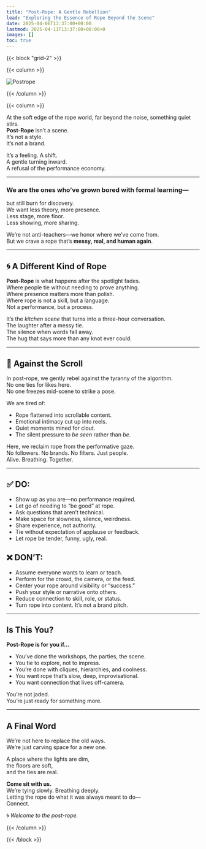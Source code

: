 ```yaml
---
title: "Post-Rope: A Gentle Rebellion"
lead: "Exploring the Essence of Rope Beyond the Scene"
date: 2025-04-06T13:37:00+00:00
lastmod: 2025-04-11T13:37:00+00:00+0
images: []
toc: true
---
```


{{< block "grid-2" >}}

{{< column >}}

![Postrope](/images/rrc25/postrope.png)

{{< /column >}}

{{< column >}}

At the soft edge of the rope world, far beyond the noise, something quiet stirs.  
**Post-Rope** isn’t a scene.  
It’s not a style.  
It’s not a brand.

It’s a feeling. A shift.  
A gentle turning inward.  
A refusal of the performance economy.

---

### We are the ones who’ve grown bored with formal learning—  
but still burn for discovery.  
We want less theory, more presence.  
Less stage, more floor.  
Less showing, more sharing.

We’re not anti-teachers—we honor where we’ve come from.  
But we crave a rope that’s **messy, real, and human again**.

---

## 🌀 A Different Kind of Rope

**Post-Rope** is what happens after the spotlight fades.  
Where people tie without needing to prove anything.  
Where presence matters more than polish.  
Where rope is not a skill, but a language.  
Not a performance, but a process.

It’s the *kitchen scene* that turns into a three-hour conversation.  
The laughter after a messy tie.  
The silence when words fall away.  
The hug that says more than any knot ever could.

---

## 📵 Against the Scroll

In post-rope, we gently rebel against the tyranny of the algorithm.  
No one ties for likes here.  
No one freezes mid-scene to strike a pose.

We are tired of:

- Rope flattened into scrollable content.
- Emotional intimacy cut up into reels.
- Quiet moments mined for clout.
- The silent pressure to *be seen* rather than *be*.

Here, we reclaim rope from the performative gaze.  
No followers. No brands. No filters. Just people.  
Alive. Breathing. Together.

---

## ✅ DO:
- Show up as you are—no performance required.
- Let go of needing to “be good” at rope.
- Ask questions that aren’t technical.
- Make space for slowness, silence, weirdness.
- Share experience, not authority.
- Tie without expectation of applause or feedback.
- Let rope be tender, funny, ugly, real.

## ❌ DON’T:
- Assume everyone wants to learn or teach.
- Perform for the crowd, the camera, or the feed.
- Center your rope around visibility or “success.”
- Push your style or narrative onto others.
- Reduce connection to skill, role, or status.
- Turn rope into content. It’s not a brand pitch.

---

## Is This You?

**Post-Rope is for you if...**

- You’ve done the workshops, the parties, the scene.
- You tie to explore, not to impress.
- You’re done with cliques, hierarchies, and coolness.
- You want rope that’s slow, deep, improvisational.
- You want connection that lives off-camera.

You’re not jaded.  
You’re just ready for something more.

---

## A Final Word

We’re not here to replace the old ways.  
We’re just carving space for a new one.  

A place where the lights are dim,  
the floors are soft,  
and the ties are real.

**Come sit with us.**  
We’re tying slowly. Breathing deeply.  
Letting the rope do what it was always meant to do—  
Connect.

🌀 _Welcome to the post-rope._

{{< /column >}}

{{< /block >}}
